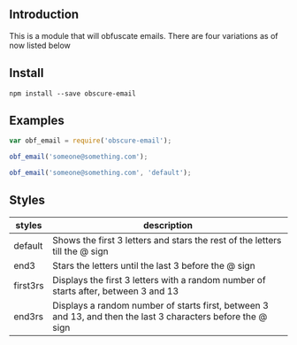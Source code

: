 ## Introduction

This is a module that will obfuscate emails. There are four variations as of now listed below

## Install

```
npm install --save obscure-email
```

## Examples

```javascript
var obf_email = require('obscure-email');

obf_email('someone@something.com');

obf_email('someone@something.com', 'default');
```

## Styles

styles | description
------ | -----------
default | Shows the first 3 letters and stars the rest of the letters till the @ sign
end3 | Stars the letters until the last 3 before the @ sign
first3rs | Displays the first 3 letters with a random number of starts after, between 3 and 13
end3rs | Displays a random number of starts first, between 3 and 13, and then the last 3 characters before the @ sign